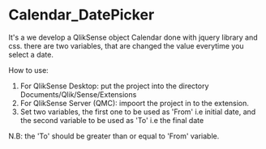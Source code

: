 # Calendar_DatePicker

It's a we develop a QlikSense object Calendar done with jquery library and css. there are two variables, that are changed the value everytime you select a date.

How to use:

1. For QlikSense Desktop: put the project into the directory Documents/Qlik/Sense/Extensions
2. For QlikSense Server (QMC): impoort the project in to the extension.
3. Set two variables, the first one to be used as 'From' i.e initial date, and the second variable to be used as 'To' i.e the final date

N.B: the 'To' should be greater than or equal to 'From' variable.
